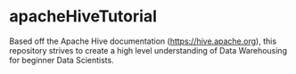 # apacheHiveTutorial
Based off the Apache Hive documentation (https://hive.apache.org), this repository strives to create a high level understanding of Data Warehousing for beginner Data Scientists.
